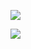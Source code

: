 ![](https://www.nta.go.jp/tmp/982a1a41-9143-4269-b078-468256952d2b/images/c99245db9363e0f68dfadae2ca3adc77a110797d0a2b7ff7da4bf513dee1a07a.jpg)

![](https://www.nta.go.jp/tmp/982a1a41-9143-4269-b078-468256952d2b/images/c33a13732cd68549b8ca01e0afc7dc95b0f34652add94f6ab37bd348feadd209.jpg)